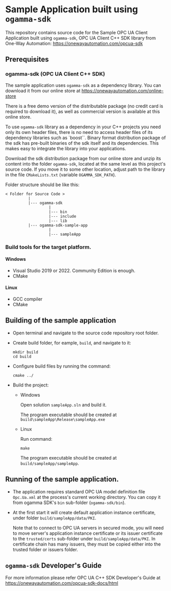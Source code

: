# Sample Application built using ``ogamma-sdk``

This repository contains source code for the Sample OPC UA Client Application built using ``ogamma-sdk``, OPC UA Client C++ SDK library from One-Way Automation: https://onewayautomation.com/opcua-sdk

## Prerequisites

### ogamma-sdk (OPC UA Client C++ SDK)

The sample application uses ``ogamma-sdk`` as a dependency library. You can download it from our online store at https://onewayautomation.com/online-store

There is a free demo version of the distributable package (no credit card is required to download it), as well as commercial version is available at this online store.

To use ``ogamma-sdk`` library as a dependency in your C++ projects you need only its own header files, there is no need to access header files of its dependency libraries such as `boost``. Binary format distribution package of the sdk has pre-built binaries of the sdk itself and its dependencies. This makes easy to integrate the library into your applications.

Download the sdk distribution package from our online store and unzip its content into the folder ``ogamma-sdk``, located at the same level as this project's source code. If you move it to some other location, adjust path to the library in the file ``CMakeLists.txt`` (variable ``OGAMMA_SDK_PATH``).

Folder structure should be like this:

  ```
  < Folder for Source Code >
            |
            |--- ogamma-sdk
                     |
                     |--- bin
                     |--- include
                     |--- lib
            |--- ogamma-sdk-sample-app
                     |
                     |--- sampleApp
  ```

### Build tools for the target platform.

#### Windows

- Visual Studio 2019 or 2022. Community Edition is enough.
- CMake

#### Linux

- GCC compiler
- CMake

## Building of the sample application

- Open terminal and navigate to the source code repository root folder.
- Create build folder, for eample, ``build``, and navigate to it:

    ```
    mkdir build
    cd build
    ```
- Configure build files by running the command:

    ```
    cmake ../
    ```

- Build the project:

    - Windows

        Open solution ``sampleApp.sln`` and build it.

        The program executable should be created at ``build\sampleApp\Release\sampleApp.exe``

    - Linux

        Run command:
        
        ```
        make
        ```

        The program executable should be created at ``build/sampleApp/sampleApp``.

## Running of the sample application.

- The application requires standard OPC UA model definition file ``Opc.Ua.xml`` at the process's current working directory. You can copy it from ogamma SDK's ``bin`` sub-folder (``ogamma-sdk/bin``). 
- At the first start it will create default application instance certificate, under folder ``build/sampleApp/data/PKI``. 

    Note that to connect to OPC UA servers in secured mode, you will need to move server's application instance certificate or its issuer certificate to the ``trusted/certs`` sub-folder under ``build/sampleApp/data/PKI``. In certificate chain has many issuers, they must be copied either into the trusted folder or issuers folder.

## ``ogamma-sdk`` Developer's Guide

For more information please refer OPC UA C++ SDK Developer's Guide at https://onewayautomation.com/opcua-sdk-docs/html
